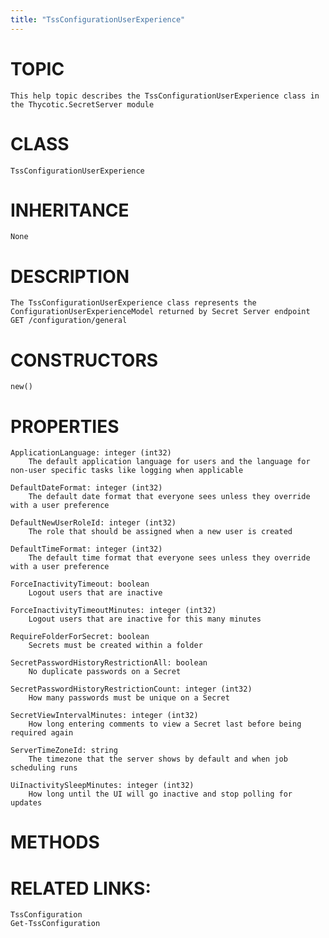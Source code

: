 ```yaml
---
title: "TssConfigurationUserExperience"
---
```


# TOPIC
    This help topic describes the TssConfigurationUserExperience class in the Thycotic.SecretServer module

# CLASS
    TssConfigurationUserExperience

# INHERITANCE
    None

# DESCRIPTION
    The TssConfigurationUserExperience class represents the ConfigurationUserExperienceModel returned by Secret Server endpoint GET /configuration/general

# CONSTRUCTORS
    new()

# PROPERTIES
    ApplicationLanguage: integer (int32)
        The default application language for users and the language for non-user specific tasks like logging when applicable

    DefaultDateFormat: integer (int32)
        The default date format that everyone sees unless they override with a user preference

    DefaultNewUserRoleId: integer (int32)
        The role that should be assigned when a new user is created

    DefaultTimeFormat: integer (int32)
        The default time format that everyone sees unless they override with a user preference

    ForceInactivityTimeout: boolean
        Logout users that are inactive

    ForceInactivityTimeoutMinutes: integer (int32)
        Logout users that are inactive for this many minutes

    RequireFolderForSecret: boolean
        Secrets must be created within a folder

    SecretPasswordHistoryRestrictionAll: boolean
        No duplicate passwords on a Secret

    SecretPasswordHistoryRestrictionCount: integer (int32)
        How many passwords must be unique on a Secret

    SecretViewIntervalMinutes: integer (int32)
        How long entering comments to view a Secret last before being required again

    ServerTimeZoneId: string
        The timezone that the server shows by default and when job scheduling runs

    UiInactivitySleepMinutes: integer (int32)
        How long until the UI will go inactive and stop polling for updates

# METHODS

# RELATED LINKS:
    TssConfiguration
    Get-TssConfiguration